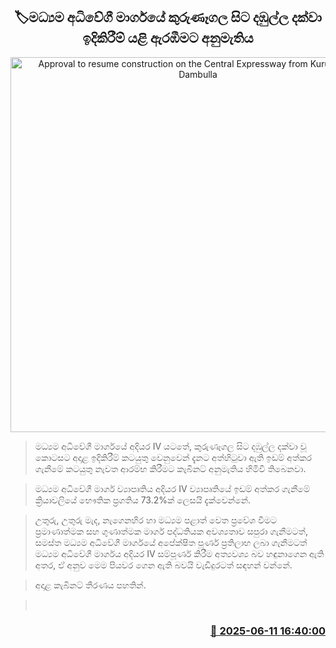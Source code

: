 <p align='center'><b><h2 align='center' title='Approval to resume construction on the Central Expressway from Kurunegala to Dambulla'>🏷මධ්‍යම අධිවේගී මාර්ගයේ කුරුණෑගල සිට දඹුල්ල දක්වා ඉදිකිරීම් යළි ඇරඹීමට අනුමැතිය</h2></b></p>
<p align='center'><img src='https://helakuru.sgp1.cdn.digitaloceanspaces.com/esana/images/lib/highway-archived.jpg' width='600' alt='Approval to resume construction on the Central Expressway from Kurunegala to Dambulla'></p>

> මධ්‍යම අධිවේගී මාර්ගයේ අදියර IV යටතේ, කුරුණෑගල සිට දඹුල්ල දක්වා වූ කොටසට අදාළ ඉදිකිරීම් කටයුතු වෙනුවෙන් දැනට අත්හිටුවා ඇති ඉඩම් අත්කර ගැනීමේ කටයුතු නැවත ආරම්භ කිරීමට කැබිනට් අනුමැතිය හිමිවී තිබෙනවා.

> මධ්‍යම අධිවේගී මාර්ග ව්‍යාපෘතිය අදියර IV ව්‍යාපෘතියේ ඉඩම් අත්කර ගැනීමේ ක්‍රියාවලියේ භෞතික ප්‍රගතිය 73.2%ක් ලෙසයි දැක්වෙන්නේ.

> උතුරු, උතුරු මැද, නැගෙනහිර හා මධ්‍යම පළාත් වෙත ප්‍රවේශ වීමට ප්‍රමාණාත්මක සහ ගුණාත්මක මාර්ග පද්ධතියක අවශ්‍යතාව සපුරා ගැනීමටත්, සමස්ත මධ්‍යම අධිවේගී මාර්ගයේ අපේක්ෂිත පූර්ණ ප්‍රතිලාභ ලබා ගැනීමටත් මධ්‍යම අධිවේගී මාර්ගය අදියර IV සම්පූර්ණ කිරීම අත්‍යවශ්‍ය බව හඳුනාගෙන ඇති අතර, ඒ අනුව මෙම පියවර ගෙන ඇති බවයි වැඩිදුරටත් සඳහන් වන්නේ.

> අදාළ කැබිනට් තීරණය පහතින්.

>  



<h3 align='right'><a href='https://www.helakuru.lk/esana/p/110897/'>📅 2025-06-11 16:40:00</a></h3>
